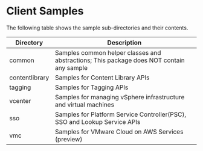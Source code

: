 # Client Samples

The following table shows the sample sub-directories and their contents.

Directory       | Description
----------------| -------------
common          | Samples common helper classes and abstractions; This package does NOT contain any sample
contentlibrary  | Samples for Content Library APIs
tagging         | Samples for Tagging APIs
vcenter	        | Samples for managing vSphere infrastructure and virtual machines
sso             | Samples for Platform Service Controller(PSC), SSO and Lookup Service APIs
vmc             | Samples for VMware Cloud on AWS Services (preview)